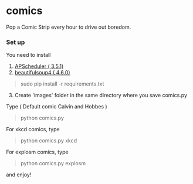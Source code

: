 comics
======

Pop a Comic Strip every hour to drive out boredom. 

### Set up 

You need to install 

1) [APScheduler ( 3.5.1)](http://apscheduler.readthedocs.org/#)
2) [beautifulsoup4 ( 4.6.0)](https://www.crummy.com/software/BeautifulSoup/)

> sudo pip install -r requirements.txt

3) Create 'images' folder in the same directory where you save comics.py

Type ( Default comic Calvin and Hobbes )
> python comics.py 

For xkcd comics, type
> python comics.py xkcd

For explosm comics, type
> python comics.py explosm

and enjoy! 
